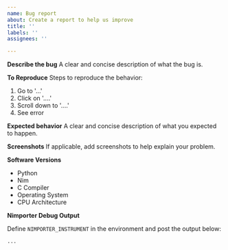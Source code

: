 ```yaml
---
name: Bug report
about: Create a report to help us improve
title: ''
labels: ''
assignees: ''

---
```


**Describe the bug**
A clear and concise description of what the bug is.

**To Reproduce**
Steps to reproduce the behavior:
1. Go to '...'
2. Click on '....'
3. Scroll down to '....'
4. See error

**Expected behavior**
A clear and concise description of what you expected to happen.

**Screenshots**
If applicable, add screenshots to help explain your problem.

**Software Versions**
- Python
- Nim
- C Compiler
- Operating System
- CPU Architecture

**Nimporter Debug Output**

Define `NIMPORTER_INSTRUMENT` in the environment and post the output below:

```
...
```
